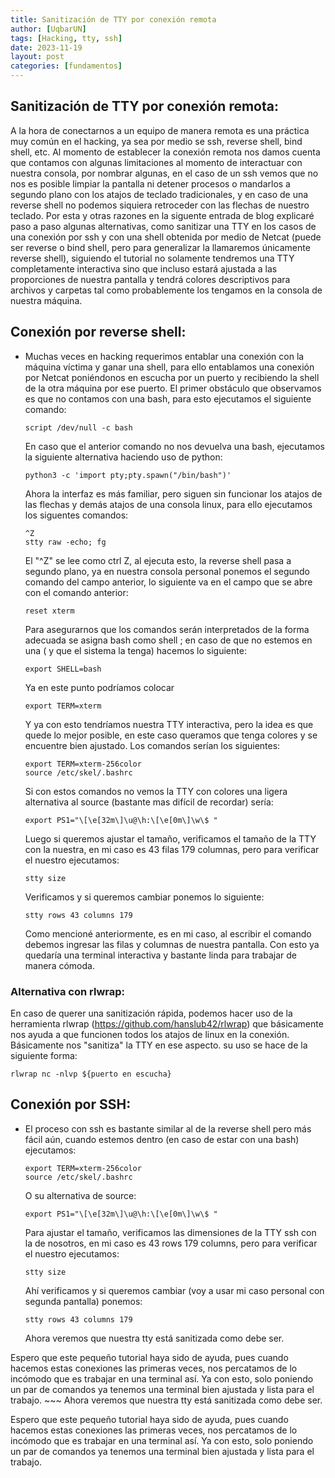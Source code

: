 ```yaml
--- 
title: Sanitización de TTY por conexión remota
author: [UqbarUN]
tags: [Hacking, tty, ssh]
date: 2023-11-19
layout: post
categories: [fundamentos]
---
```


## Sanitización de TTY por conexión remota:

A la hora de conectarnos a un equipo de manera remota es una práctica muy común en el hacking, ya sea por medio se ssh, reverse shell, bind shell, etc. Al momento de establecer la conexión remota nos damos cuenta que contamos con algunas limitaciones al momento de interactuar con nuestra consola, por nombrar algunas, en el caso de un ssh vemos que no nos es posible limpiar la pantalla ni detener procesos o mandarlos a segundo plano con los atajos de teclado tradicionales, y en caso de una reverse shell no podemos siquiera retroceder con las flechas de nuestro teclado. Por esta y otras razones en la siguente entrada de blog explicaré paso a paso algunas alternativas, como sanitizar una TTY en los casos de una conexión por ssh y con una shell obtenida por medio de Netcat (puede ser reverse o bind shell, pero para generalizar la llamaremos únicamente reverse shell), siguiendo el tutorial no solamente tendremos una TTY completamente interactiva sino que incluso estará ajustada a las proporciones de nuestra pantalla y tendrá colores descriptivos para archivos y carpetas tal como probablemente los tengamos en la consola de nuestra máquina.

## Conexión por reverse shell:

* Muchas veces en hacking requerimos entablar una conexión con la máquina víctima y ganar una shell, para ello entablamos una conexión por Netcat poniéndonos en escucha por un puerto y recibiendo la shell de la otra máquina por ese puerto. El primer obstáculo que observamos es que no contamos con una bash, para esto ejecutamos el siguiente comando:
	~~~shell
	script /dev/null -c bash
	~~~
    En caso que el anterior comando no nos devuelva una bash, ejecutamos la siguiente alternativa haciendo uso de python:
    ~~~shell
    python3 -c 'import pty;pty.spawn("/bin/bash")'
    ~~~
	Ahora la interfaz es más familiar, pero siguen sin funcionar los atajos de las flechas y demás atajos de una consola linux, para ello ejecutamos los siguentes comandos:
	~~~shell
	^Z
	stty raw -echo; fg
	~~~
	El "^Z" se lee como ctrl Z, al ejecuta esto, la reverse shell pasa a segundo plano, ya en nuestra consola personal ponemos el segundo comando del campo anterior, lo siguiente va en el campo que se abre con el comando anterior:
	~~~shell
	reset xterm 
	~~~
	Para asegurarnos que los comandos serán interpretados de la forma adecuada se asigna bash como shell ; en caso de que no estemos en una ( y que el sistema la tenga) hacemos lo siguiente:
	~~~shell
	export SHELL=bash
	~~~
     Ya en este punto podríamos colocar
	~~~shell
	export TERM=xterm
	~~~
	Y ya con esto tendríamos nuestra TTY interactiva, pero la idea es que quede lo mejor posible, en este caso queramos que tenga colores y se encuentre bien ajustado. Los comandos serían los siguientes:
	~~~shell
	export TERM=xterm-256color
	source /etc/skel/.bashrc
	~~~
	Si con estos comandos no vemos la TTY con colores una ligera alternativa al source (bastante mas difícil de recordar) sería:
	~~~shell
	export PS1="\[\e[32m\]\u@\h:\[\e[0m\]\w\$ "
	~~~
	Luego si queremos ajustar el tamaño, verificamos el tamaño de la TTY con la nuestra, en mi caso es 43 filas 179 columnas, pero para verificar el nuestro ejecutamos:
	~~~shell
	stty size
	~~~
	Verificamos y si queremos cambiar ponemos lo siguiente:
	~~~shell
	stty rows 43 columns 179
	~~~
    Como mencioné anteriormente, es en mi caso, al escribir el comando debemos ingresar las filas y columnas de nuestra pantalla.
	Con esto ya quedaría una terminal interactiva y bastante linda para trabajar de manera cómoda.

### Alternativa con rlwrap:

En caso de querer una sanitización rápida, podemos hacer uso de la herramienta rlwrap (https://github.com/hanslub42/rlwrap) que básicamente nos ayuda a que funcionen todos los atajos de linux en la conexión. Básicamente nos "sanitiza" la TTY en ese aspecto. su uso se hace de la siguiente forma:
~~~shell
rlwrap nc -nlvp ${puerto en escucha}
~~~

## Conexión por SSH:

* El proceso con ssh es bastante similar al de la reverse shell pero más fácil aún, cuando estemos dentro (en caso de estar con una bash) ejecutamos:
	~~~shell
	export TERM=xterm-256color
	source /etc/skel/.bashrc
	~~~
	O su alternativa de source:
	~~~shell
	export PS1="\[\e[32m\]\u@\h:\[\e[0m\]\w\$ "
	~~~
	Para ajustar el tamaño, verificamos las dimensiones de la TTY ssh con la de nosotros, en mi caso es 43 rows 179 columns, pero para verificar el nuestro ejecutamos:
	~~~shell
	stty size
	~~~
	Ahí verificamos y si queremos cambiar (voy a usar mi caso personal con segunda pantalla) ponemos:
	~~~shell
	stty rows 43 columns 179
	~~~
	Ahora veremos que nuestra tty está sanitizada como debe ser.

Espero que este pequeño tutorial haya sido de ayuda, pues cuando hacemos estas conexiones las primeras veces, nos percatamos de lo incómodo que es trabajar en una terminal así. Ya con esto, solo poniendo un par de comandos ya tenemos una terminal bien ajustada y lista para el trabajo.
	~~~
	Ahora veremos que nuestra tty está sanitizada como debe ser.

Espero que este pequeño tutorial haya sido de ayuda, pues cuando hacemos estas conexiones las primeras veces, nos percatamos de lo incómodo que es trabajar en una terminal así. Ya con esto, solo poniendo un par de comandos ya tenemos una terminal bien ajustada y lista para el trabajo.
